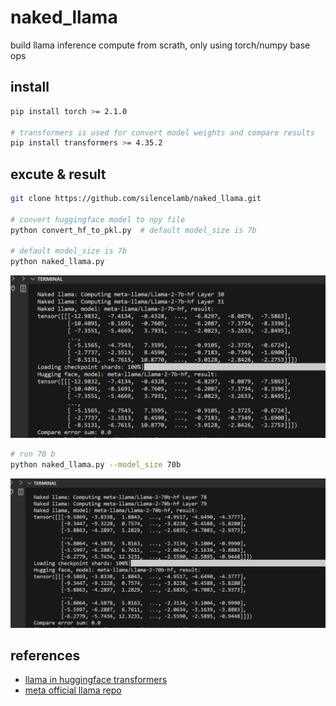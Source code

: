 # naked_llama

build llama inference compute from scrath, only using torch/numpy base ops

## install

```bash
pip install torch >= 2.1.0

# transformers is used for convert model weights and compare results
pip install transformers >= 4.35.2

```

## excute & result

```bash
git clone https://github.com/silencelamb/naked_llama.git

# convert huggingface model to npy file
python convert_hf_to_pkl.py  # default model_size is 7b

# default model_size is 7b
python naked_llama.py

```

<img src="llama2_7b_image.png" width="800">

```bash
# run 70 b
python naked_llama.py --model_size 70b

```

<img src="llama2_70b_image.png" width="800">

## references

- [llama in huggingface transformers](https://github.com/huggingface/transformers/blob/main/src/transformers/models/llama/modeling_llama.py)
- [meta official llama repo](https://github.com/meta-llama/llama/blob/main/llama/model.py)
